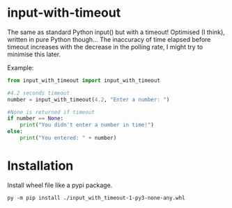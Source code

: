 # input-with-timeout
The same as standard Python input() but with a timeout!
Optimised (I think), written in pure Python though...
The inaccuracy of time elapsed before timeout increases with the decrease in the polling rate, I might try to minimise this later.

Example:
```python
from input_with_timeout import input_with_timeout

#4.2 seconds timeout
number = input_with_timeout(4.2, "Enter a number: ")

#None is returned if timeout
if number == None:
    print("You didn't enter a number in time!")
else:
    print("You entered: " + number) 
```
# Installation
Install wheel file like a pypi package.

`py -m pip install ./input_with_timeout-1-py3-none-any.whl`
